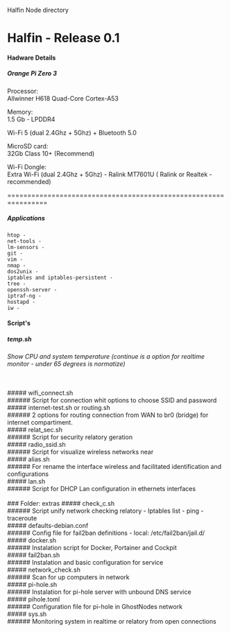 Halfin Node directory

# Halfin - Release 0.1
#### Hadware Details

##### Orange Pi Zero 3

Processor:</br>
Allwinner H618 Quad-Core Cortex-A53

Memory:</br>
1.5 Gb - LPDDR4 

Wi-Fi 5 (dual 2.4Ghz + 5Ghz) + Bluetooth 5.0

MicroSD card:</br>
32Gb Class 10+ (Recommend)

Wi-Fi Dongle:</br>
Extra Wi-Fi (dual 2.4Ghz + 5Ghz) - Ralink MT7601U ( Ralink or Realtek - recommended)

================================================================

##### Applications

	htop - 
	net-tools -
	lm-sensors -
	git - 
	vim -
	nmap - 
	dos2unix - 
	iptables and iptables-persistent - 
	tree - 
	openssh-server -
	iptraf-ng - 
	hostapd - 
	iw -


#### Script's

##### temp.sh<br>
###### Show CPU and system temperature (continue is a option for realtime monitor - under 65 degrees is normatize)
<br>
##### wifi_connect.sh<br>
###### Script for connection whit options to choose SSID and password
<br>
##### internet-test.sh or routing.sh<br>
###### 2 options for routing connection from WAN to br0 (bridge) for internet compartiment.
<br>
##### relat_sec.sh<br>
###### Script for security relatory geration
<br>
##### radio_ssid.sh<br>
###### Script for visualize wireless networks near
<br>
##### alias.sh<br>
###### For rename the interface wireless and facilitated identification and configurations
<br>
##### lan.sh<br>
###### Script for DHCP Lan configuration in ethernets interfaces<br>
<br>
### Folder: extras
##### check_c.sh<br>
###### Script unify network checking relatory - Iptables list - ping - traceroute
<br>
##### defaults-debian.conf<br>
###### Config file for fail2ban definitions - local: /etc/fail2ban/jail.d/
<br>
##### docker.sh<br>
###### Instalation script for Docker, Portainer and Cockpit
<br>
##### fail2ban.sh<br>
###### Instalation and basic configuration for service
<br>
##### network_check.sh<br>
###### Scan for up computers in network
<br>
##### pi-hole.sh<br>
###### Instalation for pi-hole server with unbound DNS service
<br>
##### pihole.toml<br>
###### Configuration file for pi-hole in GhostNodes network
<br>
##### sys.sh<br>
###### Monitoring system in realtime or relatory from open connections
<br>














